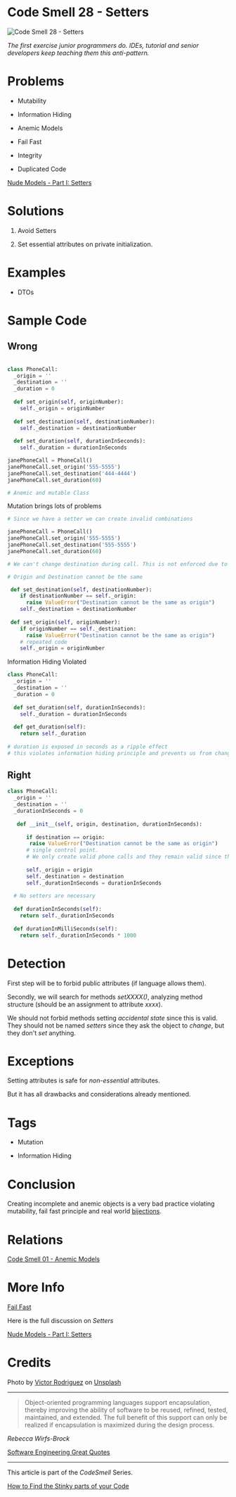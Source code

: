 # Code Smell 28 - Setters

![Code Smell 28 - Setters](victor-rodriguez-IiLFMkqiFrM-unsplash.jpg)

*The first exercise junior programmers do. IDEs, tutorial and senior developers keep teaching them this anti-pattern.*
 
# Problems

- Mutability

- Information Hiding

- Anemic Models

- Fail Fast

- Integrity

- Duplicated Code

[Nude Models - Part I: Setters](../../Theory/Nude%20Models - Part%20I Setters/readme.md)

# Solutions

1. Avoid Setters

2. Set essential attributes on private initialization.

# Examples

- DTOs

# Sample Code

## Wrong 

[Gist Url]: # (https://gist.github.com/mcsee/7133ca38aceb3bace14d25548610f682)
```python
 
class PhoneCall:
  _origin = ''
  _destination = ''
  _duration = 0
  
  def set_origin(self, originNumber):
    self._origin = originNumber
    
  def set_destination(self, destinationNumber):
    self._destination = destinationNumber
    
  def set_duration(self, durationInSeconds):
    self._duration = durationInSeconds 

janePhoneCall = PhoneCall()
janePhoneCall.set_origin('555-5555')
janePhoneCall.set_destination('444-4444')
janePhoneCall.set_duration(60)

# Anemic and mutable Class 
```

Mutation brings lots of problems

[Gist Url]: # (https://gist.github.com/mcsee/2706ba1e510ef085a1f25dde11254e1a)
```python
# Since we have a setter we can create invalid combinations

janePhoneCall = PhoneCall()
janePhoneCall.set_origin('555-5555')
janePhoneCall.set_destination('555-5555')
janePhoneCall.set_duration(60) 

# We can't change destination during call. This is not enforced due to setters

# Origin and Destination cannot be the same

 def set_destination(self, destinationNumber):
    if destinationNumber == self._origin:
      raise ValueError("Destination cannot be the same as origin")
    self._destination = destinationNumber
    
 def set_origin(self, originNumber):
    if originNumber == self._destination:
      raise ValueError("Destination cannot be the same as origin")
    # repeated code   
    self._origin = originNumber

```
 
Information Hiding Violated

[Gist Url]: # (https://gist.github.com/mcsee/63efec0e8bfd02179e0510a2db922580)
```python
class PhoneCall:
  _origin = ''
  _destination = ''
  _duration = 0
    
  def set_duration(self, durationInSeconds):
    self._duration = durationInSeconds
            
  def get_duration(self):
    return self._duration
  
# duration is exposed in seconds as a ripple effect
# this violates information hiding principle and prevents us from changing it representation
```

## Right
 
[Gist Url]: # (https://gist.github.com/mcsee/a32cc664ed6e5cc61f5d824f587ffcb8)
```python
class PhoneCall:
  _origin = ''
  _destination = ''
  _durationInSeconds = 0
  
   def __init__(self, origin, destination, durationInSeconds):
      
      if destination == origin:
       raise ValueError("Destination cannot be the same as origin")
      # single control point.
      # We only create valid phone calls and they remain valid since they cannot mutate
      
      self._origin = origin
      self._destination = destination
      self._durationInSeconds = durationInSeconds
      
  # No setters are necessary 
             
  def durationInSeconds(self):
    return self._durationInSeconds
  
  def durationInMilliSeconds(self):
    return self._durationInSeconds * 1000
```

# Detection

First step will be to forbid public attributes (if language allows them). 

Secondly, we will search for methods *setXXXX()*, analyzing method structure (should be an assignment to attribute *xxxx*).

We should not forbid methods setting *accidental state* since this is valid. They should not be named *setters* since they ask the object to *change*, but they don't *set* anything. 

# Exceptions

Setting attributes is safe for *non-essential* attributes. 

But it has all drawbacks and considerations already mentioned.

# Tags

- Mutation

- Information Hiding

# Conclusion

Creating incomplete and anemic objects is a very bad practice violating 
mutability, fail fast principle and real world [bijections](../../Theory/The%20One%20and%20Only%20Software%20Design%20Principle/readme.md).
 
# Relations

[Code Smell 01 - Anemic Models](../../Code%20Smells/Code%20Smell%2001%20-%20Anemic%20Models/readme.md)

# More Info

[Fail Fast](../../Theory/Fail%20Fast/readme.md)

Here is the full discussion on *Setters*

[Nude Models - Part I: Setters](../../Theory/Nude%20Models - Part%20I Setters/readme.md) 
 
# Credits

Photo by [Victor Rodriguez](https://unsplash.com/@vimarovi) on [Unsplash](https://unsplash.com/s/photos/crowded)

* * *

> Object-oriented programming languages support encapsulation, thereby improving the ability of software to be reused, refined, tested, maintained, and extended. The full benefit of this support can only be realized if encapsulation is maximized during the design process.

_Rebecca Wirfs-Brock_

[Software Engineering Great Quotes](../../Quotes/Software%20Engineering%20Great%20Quotes/readme.md)

* * *

This article is part of the *CodeSmell* Series.

[How to Find the Stinky parts of your Code](../../Code%20Smells/How%20to%20Find%20the%20Stinky%20parts%20of%20your%20Code/readme.md)
